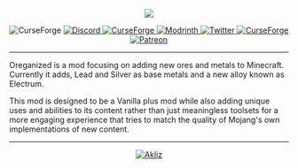 <p align="center">
    <img src="https://i.imgur.com/ptOIvrD.png">
</p>

<p align="center">

  <img alt="CurseForge" src="https://img.shields.io/modrinth/game-versions/oreganized?label=&color=525474&style=for-the-badge">

  <a href="https://discord.gg/JmMf7CEKsx">
    <img alt="Discord" src="https://img.shields.io/discord/780149719611473930?color=ff8c5a&label=%20&labelColor=525474&logoColor=white&style=for-the-badge&logo=discord">
  </a>

  <a href="https://www.curseforge.com/minecraft/mc-mods/oreganized">
    <img alt="CurseForge" src="https://img.shields.io/curseforge/dt/769203?label=&color=ff8c5a&labelColor=525474&style=for-the-badge&logo=Curseforge&logoColor=white">
  </a>

  <a href="https://modrinth.com/mod/doom-gloom">
    <img alt="Modrinth" src="https://img.shields.io/modrinth/dt/oreganized?label=&color=ff8c5a&labelColor=525474&style=for-the-badge&logo=Modrinth&logoColor=white">
  </a>

  <a href="https://twitter.com/TeamGalena">
    <img alt="Twitter" src="https://img.shields.io/badge/Follow on Twitter-Team_Galena?label=&color=ff8c5a&labelColor=525474&style=for-the-badge&logo=X&logoColor=white">
  </a>

  <a href="https://www.curseforge.com/minecraft/mc-mods/oreganized">
    <img alt="CurseForge" src="https://img.shields.io/badge/Curseforge-Team_Galena?label=&color=ff8c5a&labelColor=525474&style=for-the-badge&logo=Curseforge&logoColor=white">
  </a>
  
  <a href="https://www.patreon.com/teamgalena">
    <img alt="Patreon" src="https://img.shields.io/badge/Patreon-Team_Galena?label=&color=ff8c5a&labelColor=525474&style=for-the-badge&logo=Patreon&logoColor=white">
  </a>
</p>

---

Oreganized is a mod focusing on adding new ores and metals to Minecraft. Currently it adds, Lead and Silver as base metals and a new alloy known as Electrum.

This mod is designed to be a Vanilla plus mod while also adding unique uses and abilities to its content rather than just meaningless toolsets for a more engaging experience that tries to match the quality of Mojang's own implementations of new content.

---

<p align="center">
    <a href="https://www.akliz.net/galena">
        <img alt="Akliz" src="https://i.imgur.com/aD9X866.png">
    </a>
</p>
